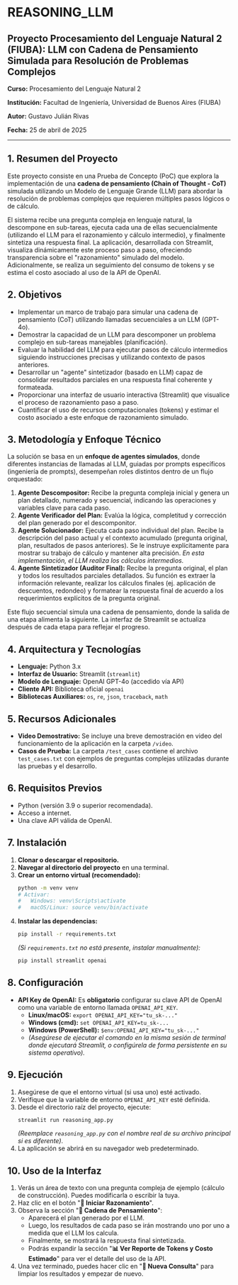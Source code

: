 # REASONING_LLM

## Proyecto Procesamiento del Lenguaje Natural 2 (FIUBA): LLM con Cadena de Pensamiento Simulada para Resolución de Problemas Complejos

**Curso:** Procesamiento del Lenguaje Natural 2

**Institución:** Facultad de Ingeniería, Universidad de Buenos Aires (FIUBA)

**Autor:** Gustavo Julián Rivas

**Fecha:** 25 de abril de 2025

---

## 1. Resumen del Proyecto

Este proyecto consiste en una Prueba de Concepto (PoC) que explora la implementación de una **cadena de pensamiento (Chain of Thought - CoT)** simulada utilizando un Modelo de Lenguaje Grande (LLM) para abordar la resolución de problemas complejos que requieren múltiples pasos lógicos o de cálculo.

El sistema recibe una pregunta compleja en lenguaje natural, la descompone en sub-tareas, ejecuta cada una de ellas secuencialmente (utilizando el LLM para el razonamiento y cálculo intermedio), y finalmente sintetiza una respuesta final. La aplicación, desarrollada con Streamlit, visualiza dinámicamente este proceso paso a paso, ofreciendo transparencia sobre el "razonamiento" simulado del modelo. Adicionalmente, se realiza un seguimiento del consumo de tokens y se estima el costo asociado al uso de la API de OpenAI.

## 2. Objetivos

*   Implementar un marco de trabajo para simular una cadena de pensamiento (CoT) utilizando llamadas secuenciales a un LLM (GPT-4o).
*   Demostrar la capacidad de un LLM para descomponer un problema complejo en sub-tareas manejables (planificación).
*   Evaluar la habilidad del LLM para ejecutar pasos de cálculo intermedios siguiendo instrucciones precisas y utilizando contexto de pasos anteriores.
*   Desarrollar un "agente" sintetizador (basado en LLM) capaz de consolidar resultados parciales en una respuesta final coherente y formateada.
*   Proporcionar una interfaz de usuario interactiva (Streamlit) que visualice el proceso de razonamiento paso a paso.
*   Cuantificar el uso de recursos computacionales (tokens) y estimar el costo asociado a este enfoque de razonamiento simulado.

## 3. Metodología y Enfoque Técnico

La solución se basa en un **enfoque de agentes simulados**, donde diferentes instancias de llamadas al LLM, guiadas por prompts específicos (ingeniería de prompts), desempeñan roles distintos dentro de un flujo orquestado:

1.  **Agente Descompositor:** Recibe la pregunta compleja inicial y genera un plan detallado, numerado y secuencial, indicando las operaciones y variables clave para cada paso.
2.  **Agente Verificador del Plan:** Evalúa la lógica, completitud y corrección del plan generado por el descomponitor.
3.  **Agente Solucionador:** Ejecuta cada paso individual del plan. Recibe la descripción del paso actual y el contexto acumulado (pregunta original, plan, resultados de pasos anteriores). Se le instruye explícitamente para mostrar su trabajo de cálculo y mantener alta precisión. *En esta implementación, el LLM realiza los cálculos intermedios.*
4.  **Agente Sintetizador (Auditor Final):** Recibe la pregunta original, el plan y todos los resultados parciales detallados. Su función es extraer la información relevante, realizar los cálculos finales (ej. aplicación de descuentos, redondeo) y formatear la respuesta final de acuerdo a los requerimientos explícitos de la pregunta original.

Este flujo secuencial simula una cadena de pensamiento, donde la salida de una etapa alimenta la siguiente. La interfaz de Streamlit se actualiza después de cada etapa para reflejar el progreso.

## 4. Arquitectura y Tecnologías

*   **Lenguaje:** Python 3.x
*   **Interfaz de Usuario:** Streamlit (`streamlit`)
*   **Modelo de Lenguaje:** OpenAI GPT-4o (accedido vía API)
*   **Cliente API:** Biblioteca oficial `openai`
*   **Bibliotecas Auxiliares:** `os`, `re`, `json`, `traceback`, `math`

## 5. Recursos Adicionales

*   **Video Demostrativo:** Se incluye una breve demostración en video del funcionamiento de la aplicación en la carpeta `/video`.
*   **Casos de Prueba:** La carpeta `/test_cases` contiene el archivo `test_cases.txt` con ejemplos de preguntas complejas utilizadas durante las pruebas y el desarrollo.

## 6. Requisitos Previos

*   Python (versión 3.9 o superior recomendada).
*   Acceso a internet.
*   Una clave API válida de OpenAI.

## 7. Instalación

1.  **Clonar o descargar el repositorio.**
2.  **Navegar al directorio del proyecto** en una terminal.
3.  **Crear un entorno virtual (recomendado):**
    ```bash
    python -m venv venv
    # Activar:
    #   Windows: venv\Scripts\activate
    #   macOS/Linux: source venv/bin/activate
    ```
4.  **Instalar las dependencias:**
    ```bash
    pip install -r requirements.txt
    ```
    *(Si `requirements.txt` no está presente, instalar manualmente):*
    ```bash
    pip install streamlit openai
    ```

## 8. Configuración

*   **API Key de OpenAI:** Es **obligatorio** configurar su clave API de OpenAI como una variable de entorno llamada `OPENAI_API_KEY`.
    *   **Linux/macOS:** `export OPENAI_API_KEY="tu_sk-..."`
    *   **Windows (cmd):** `set OPENAI_API_KEY=tu_sk-...`
    *   **Windows (PowerShell):** `$env:OPENAI_API_KEY="tu_sk-..."`
    *   *(Asegúrese de ejecutar el comando en la misma sesión de terminal donde ejecutará Streamlit, o configúrela de forma persistente en su sistema operativo).*

## 9. Ejecución

1.  Asegúrese de que el entorno virtual (si usa uno) esté activado.
2.  Verifique que la variable de entorno `OPENAI_API_KEY` esté definida.
3.  Desde el directorio raíz del proyecto, ejecute:
    ```bash
    streamlit run reasoning_app.py
    ```
    *(Reemplace `reasoning_app.py` con el nombre real de su archivo principal si es diferente)*.
4.  La aplicación se abrirá en su navegador web predeterminado.

## 10. Uso de la Interfaz

1.  Verás un área de texto con una pregunta compleja de ejemplo (cálculo de construcción). Puedes modificarla o escribir la tuya.
2.  Haz clic en el botón "**🚀 Iniciar Razonamiento**".
3.  Observa la sección "**🤔 Cadena de Pensamiento**":
    *   Aparecerá el plan generado por el LLM.
    *   Luego, los resultados de cada paso se irán mostrando uno por uno a medida que el LLM los calcula.
    *   Finalmente, se mostrará la respuesta final sintetizada.
    *   Podrás expandir la sección "**📊 Ver Reporte de Tokens y Costo Estimado**" para ver el detalle del uso de la API.
4.  Una vez terminado, puedes hacer clic en "**🔄 Nueva Consulta**" para limpiar los resultados y empezar de nuevo.


